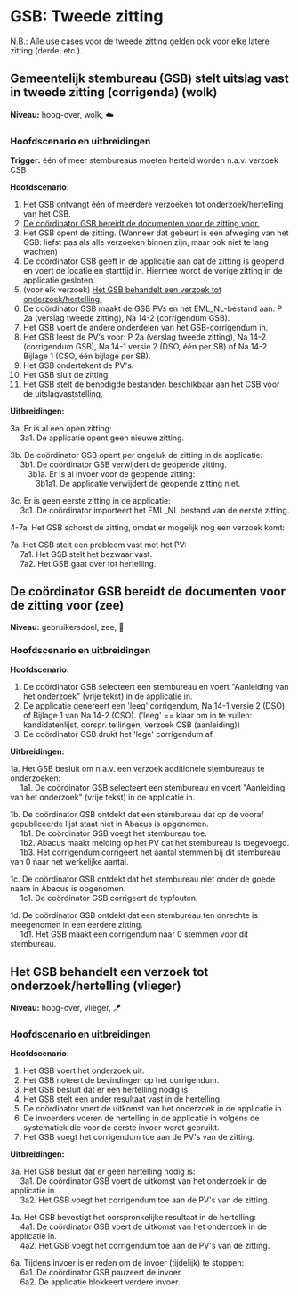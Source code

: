 # GSB: Tweede zitting

N.B.: Alle use cases voor de tweede zitting gelden ook voor elke latere zitting (derde, etc.).

## Gemeentelijk stembureau (GSB) stelt uitslag vast in tweede zitting (corrigenda) (wolk)

__Niveau:__ hoog-over, wolk, ☁️

### Hoofdscenario en uitbreidingen

__Trigger:__ één of meer stembureaus moeten herteld worden n.a.v. verzoek CSB

__Hoofdscenario:__  
1. Het GSB ontvangt één of meerdere verzoeken tot onderzoek/hertelling van het CSB.
2. [De coördinator GSB bereidt de documenten voor de zitting voor.](#de-coördinator-gsb-bereidt-de-documenten-voor-de-zitting-voor-zee)
3. Het GSB opent de zitting. (Wanneer dat gebeurt is een afweging van het GSB: liefst pas als alle verzoeken binnen zijn, maar ook niet te lang wachten)
4. De coördinator GSB geeft in de applicatie aan dat de zitting is geopend en voert de locatie en starttijd in. Hiermee wordt de vorige zitting in de applicatie gesloten.
5. (voor elk verzoek) [Het GSB behandelt een verzoek tot onderzoek/hertelling.](#het-gsb-behandelt-een-verzoek-tot-onderzoekhertelling-vlieger)
6. De coördinator GSB maakt de GSB PVs en het EML_NL-bestand aan: P 2a (verslag tweede zitting), Na 14-2 (corrigendum GSB).
7. Het GSB voert de andere onderdelen van het GSB-corrigendum in.
8. Het GSB leest de PV's voor: P 2a (verslag tweede zitting), Na 14-2 (corrigendum GSB), Na 14-1 versie 2 (DSO, één per SB) of Na 14-2 Bijlage 1 (CSO, één bijlage per SB).
9. Het GSB ondertekent de PV's.
10. Het GSB sluit de zitting.
11. Het GSB stelt de benodigde bestanden beschikbaar aan het CSB voor de uitslagvaststelling.

__Uitbreidingen:__

3a. Er is al een open zitting:  
&emsp; 3a1. De applicatie opent geen nieuwe zitting.

3b. De coördinator GSB opent per ongeluk de zitting in de applicatie:  
&emsp; 3b1. De coördinator GSB verwijdert de geopende zitting.  
&emsp;&emsp; 3b1a. Er is al invoer voor de geopende zitting:  
&emsp;&emsp;&emsp; 3b1a1. De applicatie verwijdert de geopende zitting niet.

3c. Er is geen eerste zitting in de applicatie:  
&emsp; 3c1. De coördinator importeert het EML_NL bestand van de eerste zitting.

4-7a. Het GSB schorst de zitting, omdat er mogelijk nog een verzoek komt:

7a. Het GSB stelt een probleem vast met het PV:  
&emsp; 7a1. Het GSB stelt het bezwaar vast.  
&emsp; 7a2. Het GSB gaat over tot hertelling.

## De coördinator GSB bereidt de documenten voor de zitting voor (zee)

__Niveau:__ gebruikersdoel, zee, 🌊

### Hoofdscenario en uitbreidingen

__Hoofdscenario:__  

1. De coördinator GSB selecteert een stembureau en voert "Aanleiding van het onderzoek" (vrije tekst) in de applicatie in.
2. De applicatie genereert een 'leeg' corrigendum, Na 14-1 versie 2 (DSO) of Bijlage 1 van Na 14-2 (CSO). ('leeg' == klaar om in te vullen: kandidatenlijst, oorspr. tellingen, verzoek CSB (aanleiding))
3. De coördinator GSB drukt het 'lege' corrigendum af.

__Uitbreidingen:__  

1a. Het GSB besluit om n.a.v. een verzoek additionele stembureaus te onderzoeken:  
&emsp; 1a1. De coördinator GSB selecteert een stembureau en voert "Aanleiding van het onderzoek" (vrije tekst) in de applicatie in.  

1b. De coördinator GSB ontdekt dat een stembureau dat op de vooraf gepubliceerde lijst staat niet in Abacus is opgenomen.  
&emsp; 1b1. De coördinator GSB voegt het stembureau toe.  
&emsp; 1b2. Abacus maakt melding op het PV dat het stembureau is toegevoegd.  
&emsp; 1b3. Het corrigendum corrigeert het aantal stemmen bij dit stembureau van 0 naar het werkelijke aantal.  

1c. De coördinator GSB ontdekt dat het stembureau niet onder de goede naam in Abacus is opgenomen.  
&emsp; 1c1. De coördinator GSB corrigeert de typfouten.  

1d. De coördinator GSB ontdekt dat een stembureau ten onrechte is meegenomen in een eerdere zitting.  
&emsp; 1d1. Het GSB maakt een corrigendum naar 0 stemmen voor dit stembureau.  


## Het GSB behandelt een verzoek tot onderzoek/hertelling (vlieger)

__Niveau:__ hoog-over, vlieger, 🪁

### Hoofdscenario en uitbreidingen

__Hoofdscenario:__  

1. Het GSB voert het onderzoek uit.
2. Het GSB noteert de bevindingen op het corrigendum.
3. Het GSB besluit dat er een hertelling nodig is.
4. Het GSB stelt een ander resultaat vast in de hertelling.
5. De coördinator voert de uitkomst van het onderzoek in de applicatie in.
6. De invoerders voeren de hertelling in de applicatie in volgens de systematiek die voor de eerste invoer wordt gebruikt.
7. Het GSB voegt het corrigendum toe aan de PV's van de zitting.

__Uitbreidingen:__  

3a. Het GSB besluit dat er geen hertelling nodig is:  
&emsp; 3a1. De coördinator GSB voert de uitkomst van het onderzoek in de applicatie in.  
&emsp; 3a2. Het GSB voegt het corrigendum toe aan de PV's van de zitting.  

4a. Het GSB bevestigt het oorspronkelijke resultaat in de hertelling:  
&emsp; 4a1. De coördinator GSB voert de uitkomst van het onderzoek in de applicatie in.  
&emsp; 4a2. Het GSB voegt het corrigendum toe aan de PV's van de zitting.  

6a. Tijdens invoer is er reden om de invoer (tijdelijk) te stoppen:  
&emsp; 6a1. De coördinator GSB pauzeert de invoer.  
&emsp; 6a2. De applicatie blokkeert verdere invoer.  
